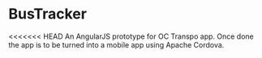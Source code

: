 # BusTracker

<<<<<<< HEAD
An AngularJS prototype for OC Transpo app. Once done the app is to be turned into a mobile app using Apache Cordova.
